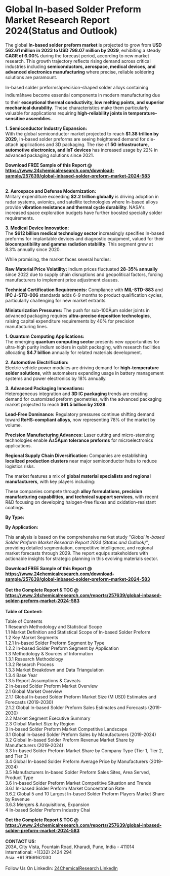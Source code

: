 <h1>Global In-based Solder Preform Market Research Report 2024(Status and Outlook)</h1><p>The global <strong>In-based solder preform market</strong> is projected to grow from <strong>USD 562.61 million in 2023 to USD 798.07 million by 2029</strong>, exhibiting a steady <strong>CAGR of 6.00%</strong> during the forecast period, according to new market research. This growth trajectory reflects rising demand across critical industries including <strong>semiconductors, aerospace, medical devices, and advanced electronics manufacturing</strong> where precise, reliable soldering solutions are paramount.</p><p>In-based solder preformsâprecision-shaped solder alloys containing indiumâhave become essential components in modern manufacturing due to their <strong>exceptional thermal conductivity, low melting points, and superior mechanical durability</strong>. These characteristics make them particularly valuable for applications requiring <strong>high-reliability joints in temperature-sensitive assemblies</strong>.</p><p><strong>1. Semiconductor Industry Expansion:</strong><br>
With the global semiconductor market projected to reach <strong>$1.38 trillion by 2029</strong>, In-based solder preforms are seeing heightened demand for die-attach applications and 3D packaging. The rise of <strong>5G infrastructure, automotive electronics, and IoT devices</strong> has increased usage by 22% in advanced packaging solutions since 2021.</p><div><b>Download FREE Sample of this Report @ 
            <a href="https://www.24chemicalresearch.com/download-sample/257639/global-inbased-solder-preform-market-2024-583">
            https://www.24chemicalresearch.com/download-sample/257639/global-inbased-solder-preform-market-2024-583</a></b></div><br><p><strong>2. Aerospace and Defense Modernization:</strong><br>
Military expenditure exceeding <strong>$2.2 trillion globally</strong> is driving adoption in radar systems, avionics, and satellite technologies where In-based alloys provide <strong>vibration resistance and thermal cycle durability</strong>. NASA's increased space exploration budgets have further boosted specialty solder requirements.</p><p><strong>3. Medical Device Innovation:</strong><br>
The <strong>$612 billion medical technology sector</strong> increasingly specifies In-based preforms for implantable devices and diagnostic equipment, valued for their <strong>biocompatibility and gamma radiation stability</strong>. This segment grew at 8.3% annually since 2020.</p><p>While promising, the market faces several hurdles:</p><p><strong>Raw Material Price Volatility:</strong> Indium prices fluctuated <strong>28-35% annually</strong> since 2022 due to supply chain disruptions and geopolitical factors, forcing manufacturers to implement price adjustment clauses.</p><p><strong>Technical Certification Requirements:</strong> Compliance with <strong>MIL-STD-883</strong> and <strong>IPC J-STD-006</strong> standards adds 6-9 months to product qualification cycles, particularly challenging for new market entrants.</p><p><strong>Miniaturization Pressures:</strong> The push for sub-100Âµm solder joints in advanced packaging requires <strong>ultra-precise deposition technologies</strong>, raising capital expenditure requirements by 40% for precision manufacturing lines.</p><p><strong>1. Quantum Computing Applications:</strong><br>
The emerging <strong>quantum computing sector</strong> presents new opportunities for ultra-high purity indium solders in qubit packaging, with research facilities allocating <strong>$4.7 billion</strong> annually for related materials development.</p><p><strong>2. Automotive Electrification:</strong><br>
Electric vehicle power modules are driving demand for <strong>high-temperature solder solutions</strong>, with automakers expanding usage in battery management systems and power electronics by 18% annually.</p><p><strong>3. Advanced Packaging Innovations:</strong><br>
Heterogeneous integration and <strong>3D IC packaging</strong> trends are creating demand for customized preform geometries, with the advanced packaging market projected to reach <strong>$61.5 billion by 2028</strong>.</p><p><strong>Lead-Free Dominance:</strong> Regulatory pressures continue shifting demand toward <strong>RoHS-compliant alloys</strong>, now representing 78% of the market by volume.</p><p><strong>Precision Manufacturing Advances:</strong> Laser cutting and micro-stamping technologies enable <strong>Â±5Âµm tolerance preforms</strong> for microelectronics applications.</p><p><strong>Regional Supply Chain Diversification:</strong> Companies are establishing <strong>localized production clusters</strong> near major semiconductor hubs to reduce logistics risks.</p><p>The market features a mix of <strong>global material specialists and regional manufacturers</strong>, with key players including:</p><p>These companies compete through <strong>alloy formulations, precision manufacturing capabilities, and technical support services</strong>, with recent R&amp;D focusing on developing halogen-free fluxes and oxidation-resistant coatings.</p><p><strong>By Type:</strong></p><p><strong>By Application:</strong></p><p>This analysis is based on the comprehensive market study <em>"Global In-based Solder Preform Market Research Report 2024 (Status and Outlook)"</em>, providing detailed segmentation, competitive intelligence, and regional market forecasts through 2029. The report equips stakeholders with actionable insights for strategic planning in this evolving materials sector.</p><div><b>Download FREE Sample of this Report @ 
            <a href="https://www.24chemicalresearch.com/download-sample/257639/global-inbased-solder-preform-market-2024-583">
            https://www.24chemicalresearch.com/download-sample/257639/global-inbased-solder-preform-market-2024-583</a></b></div><br><div><b>Get the Complete Report & TOC @ 
            <a href="https://www.24chemicalresearch.com/reports/257639/global-inbased-solder-preform-market-2024-583">
            https://www.24chemicalresearch.com/reports/257639/global-inbased-solder-preform-market-2024-583</a></b></div><br>
            <b>Table of Content:</b><p>Table of Contents<br />
1 Research Methodology and Statistical Scope<br />
1.1 Market Definition and Statistical Scope of In-based Solder Preform<br />
1.2 Key Market Segments<br />
1.2.1 In-based Solder Preform Segment by Type<br />
1.2.2 In-based Solder Preform Segment by Application<br />
1.3 Methodology & Sources of Information<br />
1.3.1 Research Methodology<br />
1.3.2 Research Process<br />
1.3.3 Market Breakdown and Data Triangulation<br />
1.3.4 Base Year<br />
1.3.5 Report Assumptions & Caveats<br />
2 In-based Solder Preform Market Overview<br />
2.1 Global Market Overview<br />
2.1.1 Global In-based Solder Preform Market Size (M USD) Estimates and Forecasts (2019-2030)<br />
2.1.2 Global In-based Solder Preform Sales Estimates and Forecasts (2019-2030)<br />
2.2 Market Segment Executive Summary<br />
2.3 Global Market Size by Region<br />
3 In-based Solder Preform Market Competitive Landscape<br />
3.1 Global In-based Solder Preform Sales by Manufacturers (2019-2024)<br />
3.2 Global In-based Solder Preform Revenue Market Share by Manufacturers (2019-2024)<br />
3.3 In-based Solder Preform Market Share by Company Type (Tier 1, Tier 2, and Tier 3)<br />
3.4 Global In-based Solder Preform Average Price by Manufacturers (2019-2024)<br />
3.5 Manufacturers In-based Solder Preform Sales Sites, Area Served, Product Type<br />
3.6 In-based Solder Preform Market Competitive Situation and Trends<br />
3.6.1 In-based Solder Preform Market Concentration Rate<br />
3.6.2 Global 5 and 10 Largest In-based Solder Preform Players Market Share by Revenue<br />
3.6.3 Mergers & Acquisitions, Expansion<br />
4 In-based Solder Preform Industry Chai</p><div><b>Get the Complete Report & TOC @ 
            <a href="https://www.24chemicalresearch.com/reports/257639/global-inbased-solder-preform-market-2024-583">
            https://www.24chemicalresearch.com/reports/257639/global-inbased-solder-preform-market-2024-583</a></b></div><br><b>CONTACT US:</b><br>
            203A, City Vista, Fountain Road, Kharadi, Pune, India - 411014<br>
            International: +1(332) 2424 294<br>
            Asia: +91 9169162030 <br><br>
            Follow Us On LinkedIn: <a href="https://www.linkedin.com/company/24chemicalresearch/">24ChemicalResearch LinkedIn</a>
